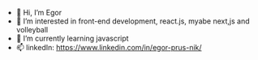 - 👋 Hi, I’m Egor
- 👀 I’m interested in front-end development, react.js, myabe next,js and volleyball
- 🌱 I’m currently learning javascript
- 📫 linkedIn: https://www.linkedin.com/in/egor-prus-nik/
